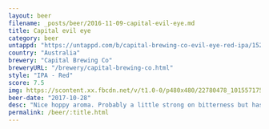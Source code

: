 ```yaml
---
layout: beer
filename: _posts/beer/2016-11-09-capital-evil-eye.md
title: Capital evil eye
category: beer
untappd: "https://untappd.com/b/capital-brewing-co-evil-eye-red-ipa/1525415"
country: "Australia"
brewery: "Capital Brewing Co"
breweryURL: "/brewery/capital-brewing-co.html"
style: "IPA - Red"
score: 7.5
img: https://scontent.xx.fbcdn.net/v/t1.0-0/p480x480/22780478_10155717527598745_1467579881734151995_n.jpg?_nc_cat=101&_nc_ht=scontent.xx&oh=99c10b148a632dd3cb68181e93102d00&oe=5D31840C
beer-date: "2017-10-28"
desc: "Nice hoppy aroma. Probably a little strong on bitterness but has a good red flavour. Really grows on you"
permalink: /beer/:title.html
---
```


